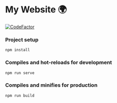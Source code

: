 # My Website 🌍

[![CodeFactor](https://www.codefactor.io/repository/github/teschiopol/personalwebsite/badge)](https://www.codefactor.io/repository/github/teschiopol/personalwebsite)

### Project setup
```
npm install
```

### Compiles and hot-reloads for development
```
npm run serve
```

### Compiles and minifies for production
```
npm run build
```
